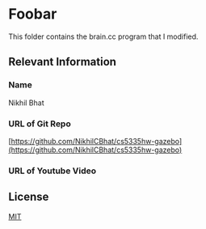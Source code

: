 # Foobar

This folder contains the brain.cc program that I modified. 

## Relevant Information

### Name

Nikhil Bhat

### URL of Git Repo

[https://github.com/NikhilCBhat/cs5335hw-gazebo](https://github.com/NikhilCBhat/cs5335hw-gazebo)

### URL of Youtube Video



## License
[MIT](https://choosealicense.com/licenses/mit/)